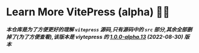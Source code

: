 # Learn More VitePress (alpha) 📝💨

##### 本仓库是为了方便更好的理解 `vitepress` 源码,只有源码中的 `src` 部分,其余全部删掉了(为了方便查看),该版本是 viytepress 的 [1.0.0-alpha.13](https://github.com/vuejs/vitepress/compare/v1.0.0-alpha.12...v1.0.0-alpha.13) (2022-08-30) 版本